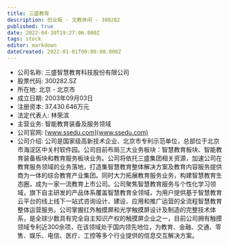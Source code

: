 ```yaml
---
title: 三盛教育
description: 创业板 - 文教休闲 - 300282
published: true
date: 2022-04-30T19:27:06.000Z
tags: stock
editor: markdown
dateCreated: 2022-01-01T00:00:00.000Z
---
```


- 公司名称: 三盛智慧教育科技股份有限公司
- 股票代码: 300282.SZ
- 所在地: 北京 - 北京市
- 成立日期: 2003年09月03日
- 注册资本: 37,430.646万元
- 法定代表人: 林荣滨
- 主营业务: 智能教育装备及服务领域
- 公司官网: [www.ssedu.com](www.ssedu.com)
- 公司介绍: 公司是国家级高新技术企业、北京市专利示范单位，总部位于北京市海淀区中关村软件园。公司目前布局三大业务板块：智慧教育板块、智能教育装备板块和教育服务板块业务。公司将依托三盛集团相关资源，加速公司在教育服务领域的业务落地，打造集智慧教育整体解决方案及教育内容服务提供商为一体的综合教育产业集团。同时大力拓展教育服务业务，构建智慧教育生态圈，成为一家一流教育上市公司。公司聚焦智慧教育服务与个性化学习领域，旗下自主研发的产品体系覆盖智慧教育全领域，为用户提供基于智慧教育云平台的线上线下一站式咨询设计、建设、应用和推广运营的全流程智慧教育整体运营服务。公司掌握红外触摸屏和光学触摸屏设计及制造的完整技术体系，是全球少数具有完全自主知识产权的触摸屏企业之一，目前公司拥有触摸领域专利近300余项，在该领域处于国内领先地位，为教育、金融、交通、零售、娱乐、电信、医疗、工控等多个行业提供的信息交互解决方案。


